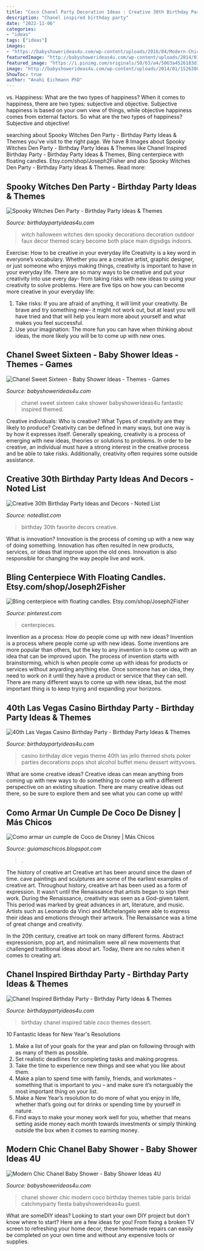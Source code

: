 ```yaml
---
title: "Coco Chanel Party Decoration Ideas : Creative 30th Birthday Party Ideas And Decors"
description: "Chanel inspired birthday party"
date: "2022-11-06"
categories:
- "ideas"
tags: ["ideas"]
images:
- "https://babyshowerideas4u.com/wp-content/uploads/2016/04/Modern-Chic-Chanel-Baby-Shower-Guest-Table-600x800.jpg"
featuredImage: "http://babyshowerideas4u.com/wp-content/uploads/2014/01/1526380_674764635888082_655656192_n.jpg"
featured_image: "https://i.pinimg.com/originals/50/63/a4/5063a4526183d17970301309122809ae.jpg"
image: "http://babyshowerideas4u.com/wp-content/uploads/2014/01/1526380_674764635888082_655656192_n.jpg"
ShowToc: true
author: "Anahi Eichmann PhD"
---
```



vs. Happiness: What are the two types of happiness?
When it comes to happiness, there are two types: subjective and objective. Subjective happiness is based on your own view of things, while objective happiness comes from external factors. So what are the two types of happiness? Subjective and objective!

	

		
searching about Spooky Witches Den Party - Birthday Party Ideas &amp; Themes you've visit to the right page. We have 8 Images about Spooky Witches Den Party - Birthday Party Ideas &amp; Themes like Chanel Inspired Birthday Party - Birthday Party Ideas &amp; Themes, Bling centerpiece with floating candles. Etsy.com/shop/Joseph2Fisher and also Spooky Witches Den Party - Birthday Party Ideas &amp; Themes. Read more:
		
    
## Spooky Witches Den Party - Birthday Party Ideas &amp; Themes

<img loading=lazy src="https://i2.wp.com/www.birthdaypartyideas4u.com/wp-content/uploads/2016/09/Spooky-Witches-Den-Party-Scary-Decor.jpg" onerror="this.onerror=null;this.src='https://tse3.mm.bing.net/th?id=OIP.N_U2MfAbGviNW1P05iRnuAHaLG&amp;pid=15.1';" alt="Spooky Witches Den Party - Birthday Party Ideas &amp; Themes">

_Source: birthdaypartyideas4u.com_

>witch halloween witches den spooky decorations decoration outdoor faux decor themed scary become both place main digsdigs indoors. 

	

Exercise: How to be creative in your everyday life
Creativity is a key word in everyone’s vocabulary. Whether you are a creative artist, graphic designer, or just someone who enjoys making things, creativity is important to have in your everyday life. There are so many ways to be creative and put your creativity into use every day- from taking risks with new ideas to using your creativity to solve problems. Here are five tips on how you can become more creative in your everyday life: 
1. Take risks: If you are afraid of anything, it will limit your creativity. Be brave and try something new- it might not work out, but at least you will have tried and that will help you learn more about yourself and what makes you feel successful. 
2. Use your imagination: The more fun you can have when thinking about ideas, the more likely you will be to come up with new ones.

    
## Chanel Sweet Sixteen - Baby Shower Ideas - Themes - Games

<img loading=lazy src="http://babyshowerideas4u.com/wp-content/uploads/2014/01/1526380_674764635888082_655656192_n.jpg" onerror="this.onerror=null;this.src='https://tse3.mm.bing.net/th?id=OIP.Xt4tz9xa4nnR0dNkpNSP6wHaJ4&amp;pid=15.1';" alt="Chanel Sweet Sixteen - Baby Shower Ideas - Themes - Games">

_Source: babyshowerideas4u.com_

>chanel sweet sixteen cake shower babyshowerideas4u fantastic inspired themed. 

	

Creative individuals: Who is creative? What Types of creativity are they likely to produce?
Creativity can be defined in many ways, but one way is by how it expresses itself. Generally speaking, creativity is a process of emerging with new ideas, theories or solutions to problems. In order to be creative, an individual must have a strong interest in the creative process and be able to take risks. Additionally, creativity often requires some outside assistance.

    
## Creative 30th Birthday Party Ideas And Decors - Noted List

<img loading=lazy src="https://notedlist.com/wp-content/uploads/2015/07/30th-birthday-party-ideas/4-30th-birthday-party-ideas.jpg" onerror="this.onerror=null;this.src='https://tse2.mm.bing.net/th?id=OIP.-XqlcJxxt05MxdPqg6WMwgHaLH&amp;pid=15.1';" alt="Creative 30th Birthday Party Ideas and Decors - Noted List">

_Source: notedlist.com_

>birthday 30th favorite decors creative. 

	

What is innovation?
Innovation is the process of coming up with a new way of doing something. Innovation has often resulted in new products, services, or ideas that improve upon the old ones. Innovation is also responsible for changing the way people live and work.

    
## Bling Centerpiece With Floating Candles. Etsy.com/shop/Joseph2Fisher

<img loading=lazy src="https://i.pinimg.com/originals/50/63/a4/5063a4526183d17970301309122809ae.jpg" onerror="this.onerror=null;this.src='https://tse1.mm.bing.net/th?id=OIP.evprh6OeNamGk6g0CnlM0AHaNK&amp;pid=15.1';" alt="Bling centerpiece with floating candles. Etsy.com/shop/Joseph2Fisher">

_Source: pinterest.com_

>centerpieces. 

	

Invention as a process: How do people come up with new ideas?
Invention is a process where people come up with new ideas. Some inventions are more popular than others, but the key to any invention is to come up with an idea that can be improved upon. The process of invention starts with brainstorming, which is when people come up with ideas for products or services without anyarding anything else. Once someone has an idea, they need to work on it until they have a product or service that they can sell. There are many different ways to come up with new ideas, but the most important thing is to keep trying and expanding your horizons.

    
## 40th Las Vegas Casino Birthday Party - Birthday Party Ideas &amp; Themes

<img loading=lazy src="http://i1.wp.com/www.birthdaypartyideas4u.com/wp-content/uploads/2015/02/adult-40th-las-vegas-casino-birthday-party-ideas-decorations-poker-themed-.jpg" onerror="this.onerror=null;this.src='https://tse2.mm.bing.net/th?id=OIP.pJ7bh9YSWeIT9QNhIfohFQHaE7&amp;pid=15.1';" alt="40th Las Vegas Casino Birthday Party - Birthday Party Ideas &amp; Themes">

_Source: birthdaypartyideas4u.com_

>casino birthday dice vegas theme 40th las jello themed shots poker parties decorations pops shot alcohol buffet menu dessert wittyvows. 

	

What are some creative ideas?
Creative ideas can mean anything from coming up with new ways to do something to come up with a different perspective on an existing situation. There are many creative ideas out there, so be sure to explore them and see what you can come up with!

    
## Como Armar Un Cumple De Coco De Disney | Más Chicos

<img loading=lazy src="https://4.bp.blogspot.com/-2T_saxHvCtw/WoRepVmCeuI/AAAAAAAALeo/hjDatdQCnBQxxVA5fhHaJNhN7O0Ka7q7QCLcBGAs/s1600/Cumple%2BCoco%2BDisney%2B03.jpg" onerror="this.onerror=null;this.src='https://tse4.mm.bing.net/th?id=OIP.f682FBcjR3o9rGV-rPpMDgHaJ4&amp;pid=15.1';" alt="Como armar un cumple de Coco de Disney | Más Chicos">

_Source: guiamaschicos.blogspot.com_

>. 

	

The history of creative art
Creative art has been around since the dawn of time. cave paintings and sculptures are some of the earliest examples of creative art. Throughout history, creative art has been used as a form of expression. It wasn’t until the Renaissance that artists began to sign their work.
During the Renaissance, creativity was seen as a God-given talent. This period was marked by great advances in art, literature, and music. Artists such as Leonardo da Vinci and Michelangelo were able to express their ideas and emotions through their artwork. The Renaissance was a time of great change and creativity.

In the 20th century, creative art took on many different forms. Abstract expressionism, pop art, and minimalism were all new movements that challenged traditional ideas about art. Today, there are no rules when it comes to creating art.

    
## Chanel Inspired Birthday Party - Birthday Party Ideas &amp; Themes

<img loading=lazy src="http://i0.wp.com/www.birthdaypartyideas4u.com/wp-content/uploads/2015/12/COCO-Chanel-inspired-birthday-party-dessert-table.jpg" onerror="this.onerror=null;this.src='https://tse2.mm.bing.net/th?id=OIP.ZAgH8kGJ7U2EqmjK04zWNQHaJ4&amp;pid=15.1';" alt="Chanel Inspired Birthday Party - Birthday Party Ideas &amp; Themes">

_Source: birthdaypartyideas4u.com_

>birthday chanel inspired table coco themes dessert. 

	

10 Fantastic Ideas for New Year's Resolutions
1. Make a list of your goals for the year and plan on following through with as many of them as possible. 
2. Set realistic deadlines for completing tasks and making progress. 
3. Take the time to experience new things and see what you like about them. 
4. Make a plan to spend time with family, friends, and workmates – something that is important to you – and make sure it’s notarguably the most important thing on your list. 
5. Make a New Year’s resolution to do more of what you enjoy in life, whether that’s going out for drinks or spending time by yourself in nature. 
6. Find ways to make your money work well for you, whether that means setting aside money each month towards investments or simply thinking outside the box when it comes to earning money.

    
## Modern Chic Chanel Baby Shower - Baby Shower Ideas 4U

<img loading=lazy src="https://babyshowerideas4u.com/wp-content/uploads/2016/04/Modern-Chic-Chanel-Baby-Shower-Guest-Table-600x800.jpg" onerror="this.onerror=null;this.src='https://tse2.mm.bing.net/th?id=OIP.ePrPkvh4seRH1CdziyZrOwHaJ4&amp;pid=15.1';" alt="Modern Chic Chanel Baby Shower - Baby Shower Ideas 4U">

_Source: babyshowerideas4u.com_

>chanel shower chic modern coco birthday themes table paris bridal catchmyparty fiesta babyshowerideas4u guest. 

	

What are someDIY ideas?
Looking to start your own DIY project but don't know where to start? Here are a few ideas for you! From fixing a broken TV screen to refreshing your home decor, these homemade repairs can easily be completed on your own time and without any expensive tools or supplies.

